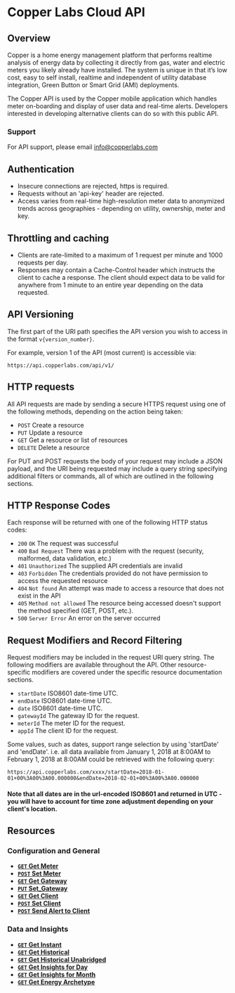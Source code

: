 # Copper Labs Cloud API

## Overview

Copper is a home energy management platform that performs realtime analysis of energy data by collecting it directly from gas, water and electric meters you likely already have installed. The system is unique in that it’s low cost, easy to self install, realtime and independent of utility database integration, Green Button or Smart Grid (AMI) deployments. 

The Copper API is used by the Copper mobile application which handles meter on-boarding and display of user data and real-time alerts. Developers interested in developing alternative clients can do so with this public API.

### Support
For API support, please email info@copperlabs.com

## Authentication
* Insecure connections are rejected, https is required. 
* Requests without an 'api-key' header are rejected.
* Access varies from real-time high-resolution meter data to anonymized trends across geographies - depending on utility, ownership, meter and key.

## Throttling and caching
* Clients are rate-limited to a maximum of 1 request per minute and 1000 requests per day.
* Responses may contain a Cache-Control header which instructs the client to cache a response. The client should expect data to be valid for anywhere from 1 minute to an entire year depending on the data requested.

## API Versioning
The first part of the URI path specifies the API version you wish to access in the format `v{version_number}`. 

For example, version 1 of the API (most current) is accessible via:

```no-highlight
https://api.copperlabs.com/api/v1/
```

## HTTP requests
All API requests are made by sending a secure HTTPS request using one of the following methods, depending on the action being taken:

* `POST` Create a resource
* `PUT` Update a resource
* `GET` Get a resource or list of resources
* `DELETE` Delete a resource

For PUT and POST requests the body of your request may include a JSON payload, and the URI being requested may include a query string specifying additional filters or commands, all of which are outlined in the following sections.

## HTTP Response Codes
Each response will be returned with one of the following HTTP status codes:

* `200` `OK` The request was successful
* `400` `Bad Request` There was a problem with the request (security, malformed, data validation, etc.)
* `401` `Unauthorized` The supplied API credentials are invalid
* `403` `Forbidden` The credentials provided do not have permission to access the requested resource
* `404` `Not found` An attempt was made to access a resource that does not exist in the API
* `405` `Method not allowed` The resource being accessed doesn't support the method specified (GET, POST, etc.).
* `500` `Server Error` An error on the server occurred

## Request Modifiers and Record Filtering
Request modifiers may be included in the request URI query string. The following modifiers are available throughout the API.  Other resource-specific modifiers are covered under the specific resource documentation sections.
* `startDate` ISO8601 date-time UTC.  
* `endDate` ISO8601 date-time UTC.  
* `date` ISO8601 date-time UTC.  
* `gatewayId` The gateway ID for the request.
* `meterId` The meter ID for the request.
* `appId` The client ID for the request.

Some values, such as dates, support range selection by using 'startDate' and 'endDate'.  i.e. all data available from January 1, 2018 at 8:00AM to February 1, 2018 at 8:00AM could be retrieved with the following query:

```no-highlight
https://api.copperlabs.com/xxxx/startDate=2018-01-01+00%3A00%3A00.000000&endDate=2018-02-01+00%3A00%3A00.000000
```

#### Note that all dates are in the url-encoded ISO8601 and returned in UTC - you will have to account for time zone adjustment depending on your client's location.

## Resources

### Configuration and General
- **[<code>GET</code> Get Meter](/get_nda.md)**
- **[<code>POST</code> Set Meter](/get_nda.md)**
- **[<code>GET</code> Get Gateway](/get_nda.md)**
- **[<code>PUT</code> Set_Gateway](/get_nda.md)**
- **[<code>GET</code> Get Client](/get_nda.md)**
- **[<code>POST</code> Set Client](/get_nda.md)**
- **[<code>POST</code> Send Alert to Client](/get_nda.md)**

### Data and Insights
- **[<code>GET</code> Get Instant](/get_instant.md)**
- **[<code>GET</code> Get Historical](/get_data.md)**
- **[<code>GET</code> Get Historical Unabridged](/get_nda.md)**
- **[<code>GET</code> Get Insights for Day](/get_insights_day.md)**
- **[<code>GET</code> Get Insights for Month](/get_insights_month.md)**
- **[<code>GET</code> Get Energy Archetype](/get_nda.md)**


